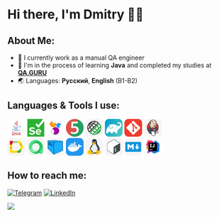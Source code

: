# Hi there, I'm Dmitry 🤘🏻

## About Me:

- 🐛 I currently work as a manual QA engineer 
- 📘 I'm in the process of learning **Java** and completed my studies at **[QA.GURU](https://qa.guru/)**
- 🌏 Languages: **Русский**, **English** (B1-B2)

## Languages & Tools I use:

<a href="https://www.java.com"><img src="icons/java.svg" title="Java" alt="Java" width="40" height="40"/></a>
<a href="https://www.selenium.dev"><img src="icons/selenium.svg" title="Selenium" alt="Selenium" width="40" height="40"/></a>
<a href="https://selenide.org"><img src="icons/selenide.svg" title="Selenide" alt="Selenide" width="40" height="40"/></a>
<a href="https://junit.org/junit5"><img src="icons/junit5.svg" title="JUnit5" alt="JUnit5" width="40" height="40"/></a>
<a href="https://rest-assured.io"><img src="icons/rest_assured.svg" title="REST Assured" alt="REST Assured" width="40" height="40"/></a>
<a href="https://gradle.org"><img src="icons/gradle.svg" title="Gradle" alt="Gradle" width="40" height="40"/></a>
<a href="https://git-scm.com"><img src="icons/git.svg" title="Git" alt="Git" width="40" height="40"/></a>
<a href="https://www.jenkins.io"><img src="icons/jenkins.svg" title="Jenkins" alt="Jenkins" width="40" height="40"/></a></br>
<a href="https://qameta.io/allure-report"><img src="icons/allure_report.svg" title="Allure Report" alt="Allure Report" width="40" height="40"/></a>
<a href="https://qameta.io"><img src="icons/allure_testops.svg" title="Allure Testops" alt="REST Assured" width="40" height="40"/></a>
<a href="https://aerokube.com/selenoid/latest/"><img src="icons/selenoid.svg" title="Selenoid" alt="Selenoid" width="40" height="40"/></a>
<a href="https://www.docker.com"><img src="icons/docker.svg" title="Docker" alt="Docker" width="40" height="40"/></a>
<a href="https://git.kernel.org/pub/scm/linux/kernel/git/torvalds/linux.git"><img src="icons/linux.svg" title="Linux" alt="Linux" width="40" height="40"/></a>
<a href="https://www.gnu.org/software/bash"><img src="icons/bash.svg" title="Bash" alt="Bash" width="40" height="40"/></a>
<a href="https://www.markdownguide.org"><img src="icons/md.svg" title="Markdown" alt="Markdown" width="40" height="40"/></a>
<a href="https://www.jetbrains.com/idea/"><img src="icons/idea.svg" title="IntelliJ IDEA" alt="IntelliJ IDEA" width="40" height="40"/></a>

## How to reach me:
[![Telegram](https://img.shields.io/badge/@JonSnowDies-26A5E4?style=flat&logo=telegram&logoColor=white)](https://t.me/JonSnowDies)
[![LinkedIn](https://img.shields.io/badge/@frolov\--d-0e76a8?style=flat&logo=linkedin&logoColor=white)](https://www.linkedin.com/in/frolov-d/)

![](http://github-profile-summary-cards.vercel.app/api/cards/stats?username=frolov-d&theme=midnight_purple)

<!---
frolov-d/frolov-d is a ✨ special ✨ repository because its `README.md` (this file) appears on your GitHub profile.
You can click the Preview link to take a look at your changes.
--->
